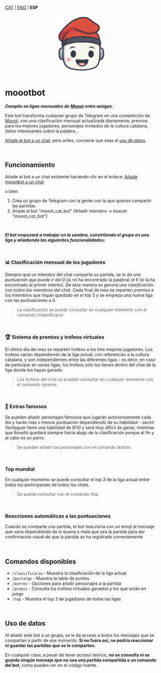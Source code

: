 <a id="translations"></a>
[CAT](/README.md) | [ENG](/docs/en/README.md) | **ESP**

<div align="center">
  <img width="200" src="https://raw.githubusercontent.com/GerardEst/moootbot/b863bd9adb3d922261166f54b45fcfa9aa218757/docs/moootbot_L.png" alt="Foto de perfil de moootbot">
</div>

# moootbot

**_Compite en ligas mensuales de [Mooot](https://mooot.cat) entre amigos._**

Este bot transforma cualquier grupo de Telegram en una competición de [Mooot](https://mooot.cat), con una clasificación mensual actualizada diariamente, premios para los mejores jugadores, personajes invitados de la cultura catalana, datos interesantes sobre la palabra...

[Añade el bot a un chat](https://t.me/mooot_cat_bot?startgroup=true), pero antes, conviene que veas el [uso de datos](#uso-de-datos).

<br>

## Funcionamiento

Añade el bot a un chat existente haciendo clic en el enlace: [Añade moootbot a un chat](https://t.me/mooot_cat_bot?startgroup=true)

o bien:

1. Crea un grupo de Telegram con la gente con la que quieres compartir las partidas
2. Añade el bot "mooot_cat_bot" *(Añadir miembro -> buscar "mooot_cat_bot")*

<br>

**_El bot empezará a trabajar en la sombra, convirtiendo el grupo en una liga y añadiendo las siguientes funcionalidades:_**

<br>

### 📊 Clasificación mensual de los jugadores

Siempre que un miembro del chat comparta su partida, _se le da una puntuación que puede ir del 0_ (si no ha encontrado la palabra) _al 6_ (si la ha encontrado al primer intento). De esta manera _se genera una clasificación con todos los miembros del chat_. Cada final de mes se reparten premios a los miembros que hayan quedado en el top 3 y se empieza una nueva liga con las puntuaciones a 0.

> La clasificación se puede consultar en cualquier momento con el comando /classificacio

<br>

### 🏆 Sistema de premios y trofeos virtuales

El último día del mes se reparten trofeos a los tres mejores jugadores. Los trofeos varían dependiendo de la liga actual, con referencias a la cultura catalana, y son independientes entre las diferentes ligas - es decir, en caso de participar en varias ligas, los trofeos solo los tienes dentro del chat de la liga donde los hayas ganado.

> Los trofeos del chat se pueden consultar en cualquier momento con el comando /premis

<br>

### 🥸 Extras famosos

Se pueden añadir personajes famosos que jugarán autónomamente cada día y harán más o menos puntuación dependiendo de su habilidad - Jacint Verdaguer tiene una habilidad de 8/10 y será muy difícil de ganar, mientras que Rovelló quedará siempre hacia abajo de la clasificación porque al fin y al cabo es un perro.

> Se pueden añadir los personajes con el comando /extres

<br>

### Top mundial

En cualquier momento se puede consultar el _top 3_ de la liga actual entre todos los participantes de todos los chats.

> Se puede consultar con el comando /top

<br>

### Reacciones automáticas a las puntuaciones

Cuando se comparte una partida, el bot reacciona con un emoji al mensaje que varía dependiendo de lo buena o mala que sea la partida para dar confirmación visual de que la partida se ha registrado correctamente

<br>

## Comandos disponibles

- `/classificacio` - Muestra la clasificación de la liga actual
- `/puntatge` - Muestra la tabla de puntos
- `/extres` - Opciones para añadir personajes a la partida
- `/premis` - Consulta los trofeos virtuales ganados y los que están en juego
- `/top` - Muestra el top 3 de jugadores de todas las ligas

<br>

## Uso de datos

Al añadir este bot a un grupo, se le da acceso a todos los mensajes que se compartan a partir de ese momento. **Si no fuera así, no podría reaccionar ni guardar las partidas que se le comparten.**

En cualquier caso, a pesar de tener acceso teórico, **no se consulta ni se guarda ningún mensaje que no sea una partida compartida o un comando del bot**, como puedes ver en el código fuente.

